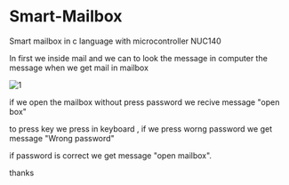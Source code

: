 # Smart-Mailbox
Smart mailbox in c language with microcontroller NUC140

In first we inside mail and we can to look the message in computer the message when we get mail in mailbox

![1](https://user-images.githubusercontent.com/77153363/104560594-c48dd780-564e-11eb-99fe-cc99770bb390.gif)


if we open the mailbox without press password we recive message "open box"


to press key we press in keyboard , if we press worng password we get message "Wrong password"


if password is correct we get message "open mailbox".



thanks 
